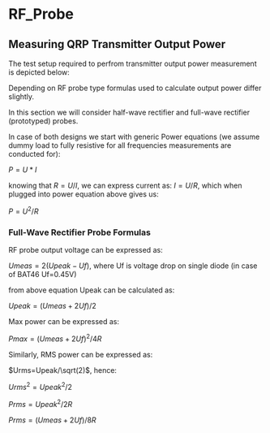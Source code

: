# RF_Probe



## Measuring QRP Transmitter Output Power  

The test setup required to perfrom transmitter output power measurement is depicted below:

Depending on RF probe type formulas used to calculate output power differ slightly.

In this section we will consider half-wave rectifier and full-wave rectifier (prototyped) probes.

In case of both designs we start with generic Power equations (we assume dummy load to fully resistive for 
all frequencies measurements are conducted for):

$P=U*I$

knowing that $R=U/I$, we can express current as: $I=U/R$, which when plugged into power equation above
gives us:

$P=U^2/R$

### Full-Wave Rectifier Probe Formulas

RF probe output voltage can be expressed as:

$Umeas=2(Upeak - Uf)$, where Uf is voltage drop on single diode (in case of BAT46 Uf=0.45V)

from above equation Upeak can be calculated as:

$Upeak=(Umeas+2Uf)/2$

Max power can be expressed as:

$Pmax=(Umeas+2Uf)^2/4R$

Similarly, RMS power can be expressed as:

$Urms=Upeak/\sqrt(2)$, hence:

$Urms^2=Upeak^2/2$

$Prms=Upeak^2/2R$

$Prms=(Umeas+2Uf)/8R$